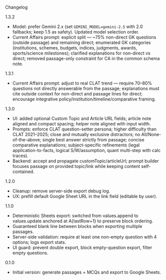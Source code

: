 Changelog

1.3.2
- Model: prefer Gemini 2.x (set `GEMINI_MODEL=gemini-2.5` with 2.0 fallbacks; keep 1.5 as safety). Updated model selection order.
- Current Affairs prompt: explicit split — ~75% non-direct GK questions (outside passage) and remaining direct; enumerated GK categories (institutions, schemes, budgets, indices, judgments, awards, sports/science milestones); clarified explanations for non-direct vs direct; removed passage-only constraint for CA in the common schema note.

1.3.1
- Current Affairs prompt: adjust to real CLAT trend — require 70–80% questions not directly answerable from the passage; explanations must cite outside context for non-direct and passage lines for direct; encourage integrative policy/institution/timeline/comparative framing.

1.3.0
- UI: added optional Custom Topic and Article URL fields; article note aligned and compact spacing; helper note aligned with input width.
- Prompts: enforce CLAT question-setter persona; higher difficulty than CLAT 2021–2025; close and mutually exclusive distractors; no All/None-of-the-above; single best answer strictly from passage; concise comparative explanations; subject-specific refinements (legal application-to-facts, logical S/W/assumption, quant multi-step with calc traces).
- Backend: accept and propagate customTopic/articleUrl; prompt builder focuses passage on provided topic/link while keeping content self-contained.

1.2.0
- Cleanup: remove server-side export debug log.
- UX: prefill default Google Sheet URL in the link field (editable by user).

1.1.0
- Deterministic Sheets export: switched from values.append to values.update anchored at A{lastRow+1} to preserve block ordering.
- Guaranteed blank line between blocks when exporting multiple passages.
- Server-side validation: require at least one non-empty question with 4 options; logs export stats.
- UI guard: prevent double export, block empty-question export, filter empty questions.

0.1.0
- Initial version: generate passages + MCQs and export to Google Sheets.
